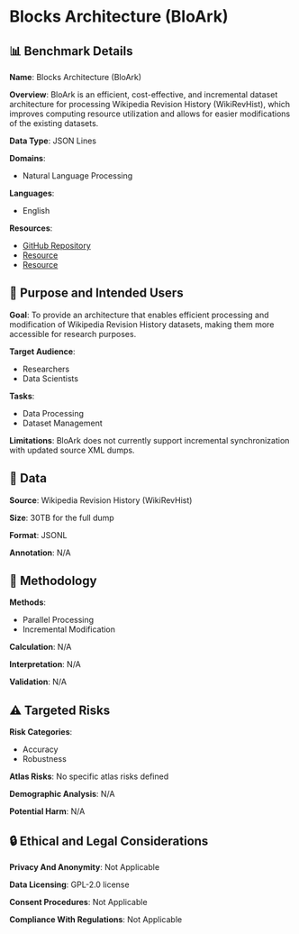 # Blocks Architecture (BloArk)

## 📊 Benchmark Details

**Name**: Blocks Architecture (BloArk)

**Overview**: BloArk is an efficient, cost-effective, and incremental dataset architecture for processing Wikipedia Revision History (WikiRevHist), which improves computing resource utilization and allows for easier modifications of the existing datasets.

**Data Type**: JSON Lines

**Domains**:
- Natural Language Processing

**Languages**:
- English

**Resources**:
- [GitHub Repository](https://github.com/lilingxi01/bloark)
- [Resource](https://bloark.lingxi.li/)
- [Resource](https://wikidata.lingxi.li/)

## 🎯 Purpose and Intended Users

**Goal**: To provide an architecture that enables efficient processing and modification of Wikipedia Revision History datasets, making them more accessible for research purposes.

**Target Audience**:
- Researchers
- Data Scientists

**Tasks**:
- Data Processing
- Dataset Management

**Limitations**: BloArk does not currently support incremental synchronization with updated source XML dumps.

## 💾 Data

**Source**: Wikipedia Revision History (WikiRevHist)

**Size**: 30TB for the full dump

**Format**: JSONL

**Annotation**: N/A

## 🔬 Methodology

**Methods**:
- Parallel Processing
- Incremental Modification

**Calculation**: N/A

**Interpretation**: N/A

**Validation**: N/A

## ⚠️ Targeted Risks

**Risk Categories**:
- Accuracy
- Robustness

**Atlas Risks**:
No specific atlas risks defined

**Demographic Analysis**: N/A

**Potential Harm**: N/A

## 🔒 Ethical and Legal Considerations

**Privacy And Anonymity**: Not Applicable

**Data Licensing**: GPL-2.0 license

**Consent Procedures**: Not Applicable

**Compliance With Regulations**: Not Applicable
